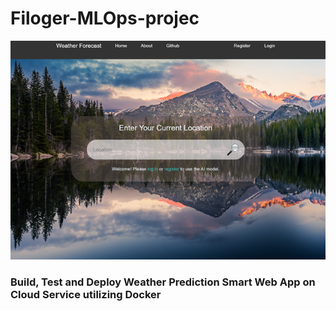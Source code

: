 
# Filoger-MLOps-projec

![Alt text](./app/static/assets/img4.png)


### Build, Test and Deploy Weather Prediction Smart Web App on Cloud Service utilizing Docker
